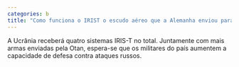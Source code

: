 ```yaml
---
categories: b
title: "Como funciona o IRIST o escudo aéreo que a Alemanha enviou para a Ucrânia"
---
```

A Ucrânia receberá quatro sistemas IRIS-T no total. Juntamente com mais armas enviadas pela Otan, espera-se que os militares do país aumentem a capacidade de defesa contra ataques russos.